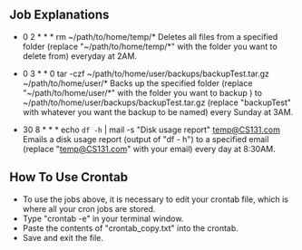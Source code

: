 ## Job Explanations
- 0 2 * * * rm ~/path/to/home/temp/*
	Deletes all files from a specified folder (replace "~/path/to/home/temp/*" with the folder you want to delete from) everyday at 2AM.

- 0 3 * * 0 tar -czf ~/path/to/home/user/backups/backupTest.tar.gz ~/path/to/home/user/*
	Backs up the specified folder (replace "~/path/to/home/user/*" with the folder you want to backup ) to ~/path/to/home/user/backups/backupTest.tar.gz (replace "backupTest" with whatever you want the backup to be named) every Sunday at 3AM.

- 30 8 * * * echo `df -h` | mail -s "Disk usage report" temp@CS131.com
	Emails a disk usage report (output of "df - h") to a specified email (replace "temp@CS131.com" with your email) every day at 8:30AM.


## How To Use Crontab
- To use the jobs above, it is necessary to edit your crontab file, which is where all your cron jobs are stored.
- Type "crontab -e" in your terminal window.
- Paste the contents of "crontab_copy.txt" into the crontab.
- Save and exit the file.
